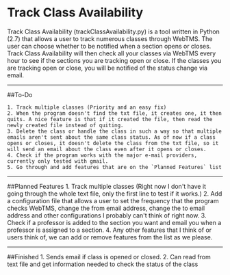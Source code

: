 Track Class Availability
========================

Track Class Availability (trackClassAvailability.py) is a tool written in Python (2.7) that allows a user to track numerous classes through WebTMS. The user can choose whether to be notified when a section opens or closes. Track Class Availability will then check all your classes via WebTMS every hour to see if the sections you are tracking open or close. If the classes you are tracking open or close, you will be notified of the status change via email.

---

##To-Do

  	1. Track multiple classes (Priority and an easy fix)
  	2. When the program doesn't find the txt file, it creates one, it then quits. A nice feature is that if it created the file, then read the newly created file instead of quiting.
  	3. Delete the class or handle the class in such a way so that multiple emails aren't sent about the same class status. As of now if a class opens or closes, it doesn't delete the class from the txt file, so it will send an email about the class even after it opens or closes. 
	4. Check if the program works with the major e-mail providers, currently only tested with gmail.
	5. Go through and add features that are on the `Planned Features` list

---
##Planned Features
	1. Track multiple classes (Right now I don't have it going through the whole text file, only the first line to test if it works.)
	2. Add a configuration file that allows a user to set the frequency that the program checks WebTMS, change the from email address, change the to email address and other configurations I probably can't think of right now.
	3. Check if a professor is added to the section you want and email you when a professor is assigned to a section.
	4. Any other features that I think of or users think of, we can add or remove features from the list as we please.

---
##Finished
	1. Sends email if class is opened or closed.
	2. Can read from text file and get information needed to check the status of the class
